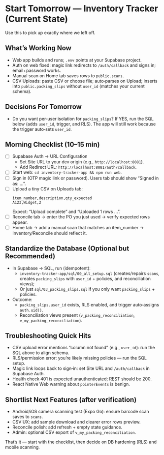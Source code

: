 # Start Tomorrow — Inventory Tracker (Current State)

Use this to pick up exactly where we left off.

## What’s Working Now
- Web app builds and runs; `.env` points at your Supabase project.
- Auth on web fixed: magic link redirects to `/auth/callback` and signs in; email+password works.
- Manual scan on Home tab saves rows to `public.scans`.
- CSV Uploads: paste CSV or choose file; auto‑parses on Upload; inserts into `public.packing_slips` without `user_id` (matches your current schema).

## Decisions For Tomorrow
- Do you want per‑user isolation for `packing_slips`? If YES, run the SQL below (adds `user_id`, trigger, and RLS). The app will still work because the trigger auto‑sets `user_id`.

## Morning Checklist (10–15 min)
- [ ] Supabase Auth → URL Configuration
  - Set Site URL to your dev origin (e.g., `http://localhost:8081`).
  - Add Redirect URL: `http://localhost:8081/auth/callback`.
- [ ] Start web: `cd inventory-tracker-app && npm run web`.
- [ ] Sign in (OTP magic link or password). Users tab should show “Signed in as: …”.
- [ ] Upload a tiny CSV on Uploads tab:
  ```
  item_number,description,qty_expected
  A123,Widget,2
  ```
  Expect: “Upload complete” and “Uploaded 1 rows …”.
- [ ] Reconcile tab → enter the PO you just used → verify expected rows appear.
- [ ] Home tab → add a manual scan that matches an item_number → Inventory/Reconcile should reflect it.

## Standardize the Database (Optional but Recommended)
- In Supabase → SQL, run (idempotent):
  - `inventory-tracker-app/sql/00_all_setup.sql` (creates/repairs `scans`, creates `packing_slips` with `user_id` + policies, and reconciliation views);
  - Or just `sql/03_packing_slips.sql` if you only want `packing_slips` + policies.
- Outcome:
  - `packing_slips.user_id` exists, RLS enabled, and trigger auto‑assigns `auth.uid()`.
  - Reconciliation views present (`v_packing_reconciliation`, `v_my_packing_reconciliation`).

## Troubleshooting Quick Hits
- CSV upload error mentions “column not found” (e.g., `user_id`): run the SQL above to align schema.
- RLS/permission error: you’re likely missing policies — run the SQL setup.
- Magic link loops back to sign‑in: set Site URL and `/auth/callback` in Supabase Auth.
- Health check 401 is expected unauthenticated; REST should be 200.
- React Native Web warning about `pointerEvents` is benign.

## Shortlist Next Features (after verification)
- Android/iOS camera scanning test (Expo Go): ensure barcode scan saves to `scans`.
- CSV UX: add sample download and clearer error rows preview.
- Reconcile polish: add refresh + empty state guidance.
- Admin: optional CSV export of `v_my_packing_reconciliation`.

That’s it — start with the checklist, then decide on DB hardening (RLS) and mobile scanning.
